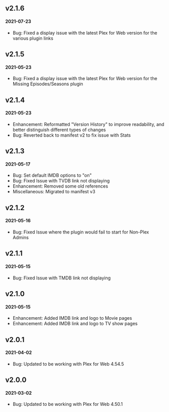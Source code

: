 ## **v2.1.6**
#### 2021-07-23
- Bug: Fixed a display issue with the latest Plex for Web version for the various plugin links

## **v2.1.5**
#### 2021-05-23
- Bug: Fixed a display issue with the latest Plex for Web version for the Missing Episodes/Seasons plugin

## **v2.1.4**
#### 2021-05-23
- Enhancement: Reformatted "Version History" to improve readability, and better distinguish different types of changes
- Bug: Reverted back to manifest v2 to fix issue with Stats

## **v2.1.3**
#### 2021-05-17
- Bug: Set default IMDB options to "on"
- Bug: Fixed Issue with TVDB link not displaying
- Enhancement: Removed some old references
- Miscellaneous: Migrated to manifest v3

## **v2.1.2**
#### 2021-05-16
- Bug: Fixed Issue where the plugin would fail to start for Non-Plex Admins

## **v2.1.1**
#### 2021-05-15
- Bug: Fixed Issue with TMDB link not displaying

## **v2.1.0**
#### 2021-05-15
- Enhancement: Added IMDB link and logo to Movie pages
- Enhancement: Added IMDB link and logo to TV show pages

## **v2.0.1**
#### 2021-04-02
- Bug: Updated to be working with Plex for Web 4.54.5

## **v2.0.0**
#### 2021-03-02
- Bug: Updated to be working with Plex for Web 4.50.1
